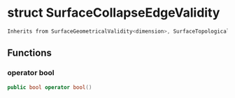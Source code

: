 # struct SurfaceCollapseEdgeValidity


```cpp
Inherits from SurfaceGeometricalValidity<dimension>, SurfaceTopologicalValidity
```



## Functions

### operator bool

```cpp
public bool operator bool()
```




